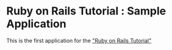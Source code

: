 # Ruby on Rails Tutorial : Sample Application

This is the first application for the
["Ruby on Rails Tutorial"](
http://railstutorial)